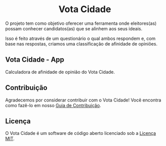 <h1 align="center">
  Vota Cidade
</h1>

O projeto tem como objetivo oferecer uma ferramenta onde eleitores(as) possam conhecer candidatos(as) que se alinhem aos seus ideais.

Isso é feito através de um questionário o qual ambos respondem e, com base nas respostas, criamos uma classificação de afinidade de opiniões.

## Vota Cidade - App

Calculadora de afinidade de opinião do Vota Cidade.

## Contribuição

Agradecemos por considerar contribuir com o Vota Cidade! Você encontra como fazê-lo em nosso [Guia de Contribuição](.github/CONTRIBUTING.md).

## Licença

O Vota Cidade é um software de código aberto licenciado sob a [Licença MIT](LICENSE.md).
